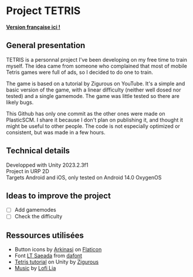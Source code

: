 Project TETRIS
============

**[Version française ici !](https://github.com/yoan-ngr/TETRIS/README_FR.md)**

General presentation
----------

TETRIS is a personnal project I've been developing on my free time to train myself. The idea came from someone who complained that most of mobile Tetris games were full of ads, so I decided to do one to train.

The game is based on a tutorial by Zigurous on YouTube. It's a simple and basic version of the game, with a linear difficulty (neither well dosed nor tested) and a single gamemode. The game was little tested so there are likely bugs.

This Github has only one commit as the other ones were made on PlasticSCM. I share it because I don't plan on publishing it, and thought it might be useful to other people. The code is not especially optimized or consistent, but was made in a few hours. 

Technical details
--------------

Developped with Unity 2023.2.3f1  
Project in URP 2D  
Targets Android and iOS, only tested on Android 14.0 OxygenOS

Ideas to improve the project
---------

- [ ] Add gamemodes
- [ ] Check the difficulty

Ressources utilisées
----------
- Button icons by [Arkinasi](https://www.flaticon.com/authors/arkinasi) on [Flaticon](https://flaticon.com)
- Font [LT Saeada](https://www.dafont.com/fr/lt-saeada.font) from [dafont](https://dafont.com)
- [Tetris tutorial](https://www.youtube.com/watch?v=ODLzYI4d-J8) on Unity by [Zigurous](https://www.youtube.com/@Zigurous)
- [Music](https://www.youtube.com/watch?v=6BZv6AEznhA) by [Lofi Lia](https://www.youtube.com/@LofiLiaMusic)
